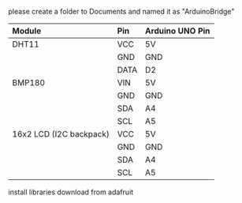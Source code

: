 please create a folder to Documents and named it as "ArduinoBridge"

| Module                  | Pin  | Arduino UNO Pin |
| :---------------------- | :--- | :-------------- |
| DHT11                   | VCC  | 5V              |
|                         | GND  | GND             |
|                         | DATA | D2              |
| BMP180                  | VIN  | 5V              |
|                         | GND  | GND             |
|                         | SDA  | A4              |
|                         | SCL  | A5              |
| 16x2 LCD (I2C backpack) | VCC  | 5V              |
|                         | GND  | GND             |
|                         | SDA  | A4              |
|                         | SCL  | A5              |
install libraries download from adafruit
